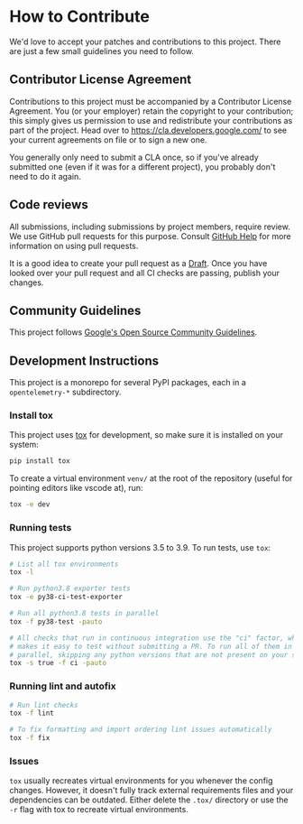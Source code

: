 # How to Contribute

We'd love to accept your patches and contributions to this project. There are
just a few small guidelines you need to follow.

## Contributor License Agreement

Contributions to this project must be accompanied by a Contributor License
Agreement. You (or your employer) retain the copyright to your contribution;
this simply gives us permission to use and redistribute your contributions as
part of the project. Head over to <https://cla.developers.google.com/> to see
your current agreements on file or to sign a new one.

You generally only need to submit a CLA once, so if you've already submitted one
(even if it was for a different project), you probably don't need to do it
again.

## Code reviews

All submissions, including submissions by project members, require review. We
use GitHub pull requests for this purpose. Consult
[GitHub Help](https://help.github.com/articles/about-pull-requests/) for more
information on using pull requests.

It is a good idea to create your pull request as a
[Draft](https://docs.github.com/en/github/collaborating-with-issues-and-pull-requests/about-pull-requests#draft-pull-requests).
Once you have looked over your pull request and all CI checks are passing,
publish your changes.

## Community Guidelines

This project follows [Google's Open Source Community
Guidelines](https://opensource.google/conduct/).

## Development Instructions

This project is a monorepo for several PyPI packages, each in a
`opentelemetry-*` subdirectory.

### Install tox

This project uses [tox](https://tox.readthedocs.io/en/latest/index.html) for
development, so make sure it is installed on your system:

```sh
pip install tox
```

To create a virtual environment `venv/` at the root of the repository (useful
for pointing editors like vscode at), run:

```sh
tox -e dev
```

### Running tests

This project supports python versions 3.5 to 3.9. To run tests, use `tox`:

```sh
# List all tox environments
tox -l

# Run python3.8 exporter tests
tox -e py38-ci-test-exporter

# Run all python3.8 tests in parallel
tox -f py38-test -pauto

# All checks that run in continuous integration use the "ci" factor, which
# makes it easy to test without submitting a PR. To run all of them in
# parallel, skipping any python versions that are not present on your system:
tox -s true -f ci -pauto
```

### Running lint and autofix

```sh
# Run lint checks
tox -f lint

# To fix formatting and import ordering lint issues automatically
tox -f fix
```

### Issues

`tox` usually recreates virtual environments for you whenever the config
changes. However, it doesn't fully track external requirements files and your
dependencies can be outdated. Either delete the `.tox/` directory or use the
`-r` flag with tox to recreate virtual environments.
